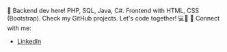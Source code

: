 👋 Backend dev here! PHP, SQL, Java, C#. Frontend with HTML, CSS (Bootstrap). Check my GitHub projects. Let's code together! 💻🚀
🔗 Connect with me:
- [LinkedIn](https://www.linkedin.com/in/bjoreno-degens-8ba9a01a6/)
<!--
**BjorenoDegens/BjorenoDegens** is a ✨ _special_ ✨ repository because its `README.md` (this file) appears on your GitHub profile.

Here are some ideas to get you started:

- 🔭 I’m currently working on ...
- 🌱 I’m currently learning ...
- 👯 I’m looking to collaborate on ...
- 🤔 I’m looking for help with ...
- 💬 Ask me about ...
- 📫 How to reach me: ...
- 😄 Pronouns: ...
- ⚡ Fun fact: ...
-->
